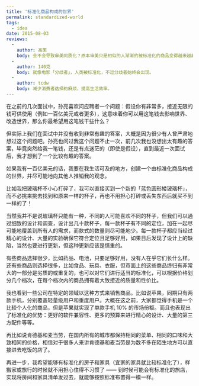 ```yaml
---
title: '标准化商品构成的世界'
permalink: standardized-world
tags:
  - idea
date: 2015-08-03
reviews:
  -
    author: 高策
    body: 会不会导致审美同质化？原本审美只是相似的人渐渐的被标准化的商品变得越来越趋同。
  -
    author: 140克
    body: 就像电影「分歧者」，人类被标准化，不过分歧者始终会出现。
  -
    author: tcdw
    body: 减少消费者选择的麻烦，提高生活效率。
---
```

在之前的几次面试中，孙亮喜欢问应聘者一个问题：假设你有非常多，接近无限的钱可供使用（例如一百亿美元或者更多），这意味着你可以用这笔钱去影响世界、改造世界，那么你最希望用这笔钱干些什么？

但实际上我们在面试中并没有收到非常有趣的答案，大概是因为很少有人曾严肃地想过这个问题吧。孙亮也问过我这个问题不止一次，前几次我也没想出太有趣的答案，毕竟突然给我一笔钱，还是有点迷茫的（即使是假设），直到最近一次面试后，我才想到了一个比较有趣的答案。

如果我有一百亿美元的话，我要在我生活可及的地方，创建一个由标准化商品构成的世界，并尽可能地向其他人推销我的观念。

比如我把玻璃杯不小心打碎了，我可以直接买到一个新的「蓝色圆形矮玻璃杯」，而不必挑来挑去找到和原来一样的杯子，再也不用担心打碎或丢失东西后就买不到一样的了！

当然我并不是说玻璃杯只能有一种，不同的人可能喜欢不同的杯子，但我们可以通过细致的设计和调查，设计出几十款杯子，每一款杯子有不同的定位，加在一起尽可能地覆盖到所有人的需求，而款式的数量则尽可能地少。每一款杯子都应当经过精心的设计、大量的实验确保它符合定位且足够好用，如果日后发现了设计上的缺陷，当然也要进行更新，但这种更新应该是慎重的。

有些商品选择很少，比如药品、电池，只要足够好用，没有人在乎它们长什么样。还有些商品则选择很多，比如食品、玩具、衣服，但市面上的这些商品终归有非常大的一部分是劣质的或重复的，也可以对它们进行适当的标准化，可以根据价格划分几个档次，在每个档次内的商品拥有着大致接近的质量和性价比。

我也看到一些公司在特定的领域以这种方式来销售商品。比如说苹果，同期只有两款手机，分别覆盖轻量级用户和重度用户。大概在这之前，大家都觉得手机是一个比较个人化的商品，但是苹果就实现了单款手机 10% 的市场份额。而且也表现出了标准化的优势：更好的软件兼容性、更多的预算来进行精心的设计、大量的第三方配件等等。

再比如说肯德基和麦当劳，在国内所有的城市都保持相同的菜单、相同的口味和大致相同的价格，相信对于很多人来讲肯德基和麦当劳是为数不多在陌生地方可以直接进去吃饭的店了。

再进一步，我希望能够有标准化的房子和家具（宜家的家具就比较标准化了），样搬家或旅行的时候就不用担心住得不习惯了 —— 到时候可能会有标准化的旅店，实现将房间和家具清单发过去，就能够按照标准布置得一模一样。

